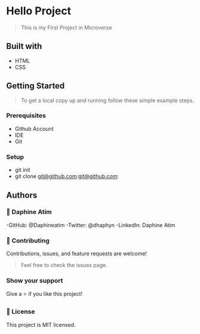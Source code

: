 # Hello Project
> This is my First Project in Microverse
## Built with
- HTML
- CSS
## Getting Started
> To get a local copy up and running follow these simple example steps.
### Prerequisites
- Github Account
- IDE
- Git
### Setup
- git init
- git clone git@github.com:git@github.com:
## Authors
### :woman: Daphine Atim
-GitHub: @Daphineatim
-Twitter: @dhaphyn
-LinkedIn: Daphine Atim
### :handshake: Contributing
Contributions, issues, and feature requests are welcome!
> Feel free to check the issues page.
### Show your support
Give a :star:️ if you like this project!
### :memo: License
This project is MIT licensed.